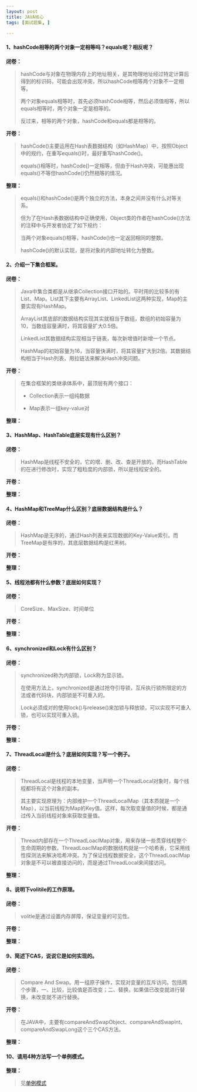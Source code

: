 ```yaml
---
layout: post
title: JAVA核心
tags: [面试题集, ]

---
```


#### 1、hashCode相等的两个对象一定相等吗？equals呢？相反呢？
**闭卷：**
> hashCode与对象在物理内存上的地址相关，是其物理地址经过特定计算后得到的标识码，可能会出现冲突，所以hashCode相等两个对象不一定相等。
> 
> 两个对象equals相等时，首先必须hashCode相等，然后必须值相等，所以equals相等时，两个对象一定是相等的。
> 
> 反过来，相等的两个对象，hashCode和equals都是相等的。

**开卷：**
> hashCode()主要运用在Hash表数据结构（如HashMap）中，按照Object中的规约，在重写equals()时，最好重写hashCode()。
> 
> equals()相等时，hashCode()一定相等，但由于Hash冲突，可能惠出现equals()不等但hashCode()仍然相等的情况。

**整理：**
> equals()和hashCode()是两个独立的方法，本身之间并没有什么对等关系。
> 
> 但为了在Hash表数据结构中正确使用，Object类的作者在hashCode()方法的注释中与开发者协定了如下规约：
> 
> 当两个对象equals()相等，hashCode()也一定返回相同的整数。
> 
> hashCode()的默认实现，是将对象的内部地址转化为整数。

#### 2、介绍一下集合框架。
**闭卷：**
> Java中集合类都是从继承Collection接口开始的。平时用的比较多的有List、Map。List其下主要有ArrayList、LinkedList这两种实现，Map的主要实现有HashMap。
> 
> ArrayList其底部的数据结构实现其实就相当于数组，数组的初始容量为10，当数组容量满时，将其容量扩大0.5倍。
> 
> LinkedList其数据结构实现相当于链表，每次新增值时新增一个节点。
> 
> HashMap的初始容量为16，当容量快满时，将其容量扩大到2倍。其数据结构相当于Hash列表，用拉链法来解决Hash冲突问题。

**开卷：**
> 在集合框架的类继承体系中，最顶层有两个接口：
> 
> + Collection表示一组纯数据
>
> + Map表示一组key-value对

**整理：**
> 

#### 3、HashMap、HashTable底层实现有什么区别？
**闭卷：**
> HashMap是线程不安全的，它的增、删、改、查是开放的。而HashTable的在进行修改时，实现了粗粒度的内部锁，所以是线程安全的。

**开卷：**
> 

**整理：**
> 

#### 4、HashMap和TreeMap什么区别？底层数据结构是什么？
**闭卷：**
> HashMap是无序的，通过Hash列表来实现数据的Key-Value索引。而TreeMap是有序的，其底层数据结构是红黑树。

**开卷：**
> 

**整理：**
> 

#### 5、线程池都有什么参数？底层如何实现？
**闭卷：**
> CoreSize、MaxSize、时间单位

**开卷：**
> 

**整理：**
> 

#### 6、synchronized和Lock有什么区别？
**闭卷：**
> synchronized称为内部锁，Lock称为显示锁。
> 
> 在使用方法上，synchronized是通过抢夺引导锁，互斥执行锁所限定的方法或者代码块，内部锁是不可重入的。
> 
> Lock必须成对的使用lock()与release()来加锁与释放锁，可以实现不可重入锁，也可以实现可重入锁。

**开卷：**
>

**整理：**
> 

#### 7、ThreadLocal是什么？底层如何实现？写一个例子。
**闭卷：**
> ThreadLocal是线程的本地变量，当声明一个ThreadLocal对象时，每个线程都将有这个对象的副本。
>
> 其主要实现原理为：内部维护一个ThreadLocalMap（其本质就是一个Map），以当前线程为Map的Key值。这样，每次取变量值的时候，都是通过传入当前线程对象来获取变量值。

**开卷：**
> Thread内部存在一个ThreadLoaclMap对象，用来存储一些贯穿线程整个生命周期的参数。ThreadLoaclMap的数据结构就是一个哈希表，它采用线性探测法来解决哈希冲突。为了保证线程数据安全，这个ThreadLoaclMap对象是不可以被直接访问的，而是通过ThreadLocal来间接访问。

**整理：**
> 

#### 8、说明下volitile的工作原理。
**闭卷：**
> volitle是通过设置内存屏障，保证变量的可见性。

**开卷：**
> 

**整理：**
> 

#### 9、简述下CAS，说说它是如何实现的。
**闭卷：**
> Compare And Swap。用一组原子操作，实现对变量的互斥访问。包括两个步骤，一、比较，比较值是否改变；二、替换，如果值已改变就进行替换，未改变就不进行替换。

**开卷：**
> 在JAVA中，主要有compareAndSwapObject、compareAndSwapInt、compareAndSwapLong这个三个CAS方法。

**整理：**
> 

#### 10、请用4种方法写一个单例模式。
**整理：**
> 见[单例模式](http://sofkyle.cn/2019/04/28/%E5%8D%95%E4%BE%8B%E6%A8%A1%E5%BC%8F/)